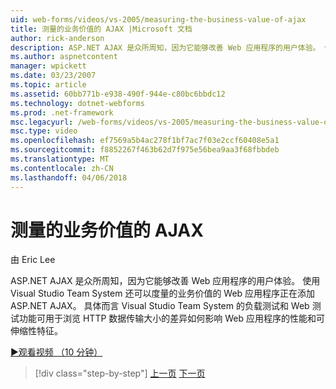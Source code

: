```yaml
---
uid: web-forms/videos/vs-2005/measuring-the-business-value-of-ajax
title: 测量的业务价值的 AJAX |Microsoft 文档
author: rick-anderson
description: ASP.NET AJAX 是众所周知，因为它能够改善 Web 应用程序的用户体验。 你还可以使用 Visual Studio Team System 度量 busine...
ms.author: aspnetcontent
manager: wpickett
ms.date: 03/23/2007
ms.topic: article
ms.assetid: 60bb771b-e938-490f-944e-c80bc6bbdc12
ms.technology: dotnet-webforms
ms.prod: .net-framework
msc.legacyurl: /web-forms/videos/vs-2005/measuring-the-business-value-of-ajax
msc.type: video
ms.openlocfilehash: ef7569a5b4ac278f1bf7ac7f03e2ccf60408e5a1
ms.sourcegitcommit: f8852267f463b62d7f975e56bea9aa3f68fbbdeb
ms.translationtype: MT
ms.contentlocale: zh-CN
ms.lasthandoff: 04/06/2018
---
```

<a name="measuring-the-business-value-of-ajax"></a>测量的业务价值的 AJAX
====================
由 Eric Lee

ASP.NET AJAX 是众所周知，因为它能够改善 Web 应用程序的用户体验。 使用 Visual Studio Team System 还可以度量的业务价值的 Web 应用程序正在添加 ASP.NET AJAX。 具体而言 Visual Studio Team System 的负载测试和 Web 测试功能可用于浏览 HTTP 数据传输大小的差异如何影响 Web 应用程序的性能和可伸缩性特征。

[&#9654;观看视频 （10 分钟）](https://channel9.msdn.com/Blogs/ASP-NET-Site-Videos/measuring-the-business-value-of-ajax)

> [!div class="step-by-step"]
> [上一页](introduction-to-managing-and-running-tests-with-team-system.md)
> [下一页](code-coverage-of-automated-tests.md)
